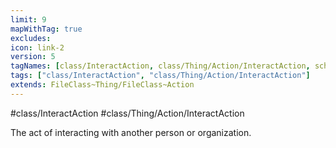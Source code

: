 ```yaml
---
limit: 9
mapWithTag: true
excludes:
icon: link-2
version: 5
tagNames: [class/InteractAction, class/Thing/Action/InteractAction, schema-org/InteractAction]
tags: ["class/InteractAction", "class/Thing/Action/InteractAction"]
extends: FileClass~Thing/FileClass~Action
---
```


#class/InteractAction
#class/Thing/Action/InteractAction


The act of interacting with another person or organization.

